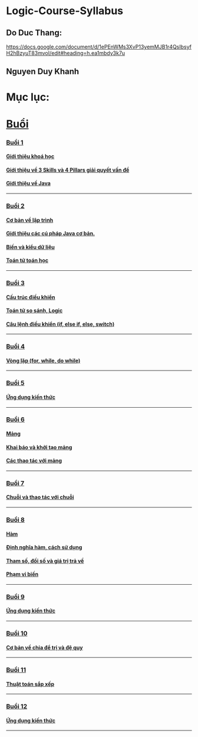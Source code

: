 # Logic-Course-Syllabus
## Do Duc Thang:
https://docs.google.com/document/d/1ePEnWMs3XvP13yemMJB1r4QsIbsyfH2hBzyuT83mvoI/edit#heading=h.ea1mbdy3k7u
## Nguyen Duy Khanh

# Mục lục:

# [Buổi](Buổi)
### [Buổi 1](/Buổi/buổi%201/)
#### [Giới thiệu khoá học](/Buổi/buổi%201/Task1/)
#### [Giới thiệu về 3 Skills và 4 Pillars giải quyết vấn đề](/Buổi/buổi%201/Task2/)
#### [Giới thiệu về Java](/Buổi/buổi%201/Task3/)
***
### [Buổi 2](/Buổi/buổi%202/)
#### [Cơ bản về lập trình](/Buổi/buổi%202/Task1/)
#### [Giới thiệu các cú pháp Java cơ bản.](/Buổi/buổi%202/Task2/)
#### [Biến và kiểu dữ liệu](/Buổi/buổi%202/Task3/)
#### [Toán tử toán học](/Buổi/buổi%202/Task4/)
***
### [Buổi 3](/Buổi/buổi%203/)
#### [Cấu trúc điều khiển](/Buổi/buổi%203/Task1/)
#### [Toán tử so sánh, Logic](/Buổi/buổi%203/Task2/)
#### [Câu lệnh điều khiển (if, else if, else, switch)](/Buổi/buổi%203/Task3/)
***
### [Buổi 4](/Buổi/buổi%204/)
#### [Vòng lặp (for, while, do while)](/Buổi/buổi%204/Task1/)
***
### [Buổi 5](/Buổi/buổi%205/)
#### [Ứng dụng kiến thức](/Buổi/buổi%205/Task1/)
***
### [Buổi 6](/Buổi/buổi%206/)
#### [Mảng](/Buổi/buổi%206/Task1/)
#### [Khai báo và khởi tạo mảng](/Buổi/buổi%206/Task2/)
#### [Các thao tác với mảng](/Buổi/buổi%206/Task3/)
***
### [Buổi 7](/Buổi/buổi%207/)
#### [Chuỗi và thao tác với chuỗi](/Buổi/buổi%207/Task1/)
***
### [Buổi 8](/Buổi/buổi%208/)
#### [Hàm](/Buổi/buổi%208/Task1/)
#### [Định nghĩa hàm, cách sử dụng](/Buổi/buổi%208/Task2/)
#### [Tham số, đối số và giá trị trả về](/Buổi/buổi%208/Task3/)
#### [Phạm vi biến](/Buổi/buổi%208/Task4)
***
### [Buổi 9](/Buổi/buổi%209/)
#### [Ứng dụng kiến thức](/Buổi/buổi%209/Task1/)
***
### [Buổi 10](/Buổi/buổi%2010/)
#### [Cơ bản về chia để trị và đệ quy](/Buổi/buổi%2010/Task1/)
***
### [Buổi 11](/Buổi/buổi%2011/)
#### [Thuật toán sắp xếp](/Buổi/buổi%2011/Task1/)
***
### [Buổi 12](/Buổi/buổi%2012/)
#### [Ứng dụng kiến thức](/Buổi/buổi%2012/Task1/)
***

